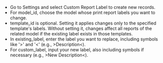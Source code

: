 * Go to Settings and select Custom Report Label to create new records.
* For model_id, choose the model whose print report labels you want to change.
* template_id is optional. Setting it applies changes only to the specified template's labels.
  Without setting it, changes affect all reports of the related model if the existing label exists in those templates.
* In existing_label, enter the label you want to replace, including symbols like '>' and '<' (e.g., >Description<).
* For custom_label, input your new label, also including symbols if necessary (e.g., >New Description<).

